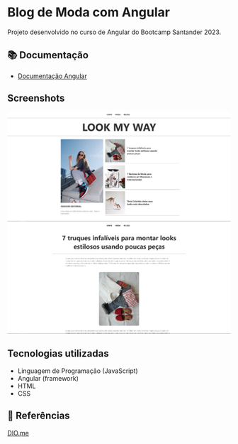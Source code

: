 # Blog de Moda com Angular

Projeto desenvolvido no curso de Angular do Bootcamp Santander 2023.

## 📚 Documentação

- [Documentação Angular](https://angular.io/docs)

## Screenshots

<img src="/screenshots/tela1.JPG">
<img src="/screenshots/tela2.JPG">


## Tecnologias utilizadas

- Linguagem de Programação (JavaScript)
- Angular (framework)
- HTML
- CSS

## 🔎 Referências 
[DIO.me](https://www.dio.me/)
